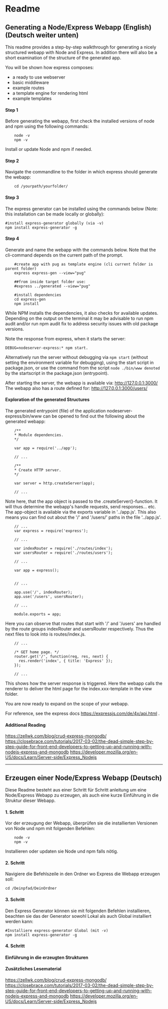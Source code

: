 # Readme

## Generating a Node/Express Webapp (English) (Deutsch weiter unten)

This readme provides a step-by-step walkthrough for generating a nicely structured webapp with Node and Express. In addition there will also be a short examination of the structure of the generated app.

You will be shown how express composes:

* a ready to use webserver
* basic middleware
* example routes
* a template engine for rendering html
* example templates

#### Step 1

Before generating the webapp, first check the installed versions of node and npm using the following commands:


        node -v
        npm -v



Install or update Node and npm if needed.

#### Step 2

Navigate the commandline to the folder in which express should generate the webapp:


        cd /yourpath/yourfolder/

#### Step 3

The express generator can be installed using the commands below (Note: this installation can be made locally or globally):


    #install express-generator globally (via -v)
    npm install express-generator -g

#### Step 4

Generate and name the webapp with the commands below. Note that the cli-command depends on the current path of the prompt.


        #create app with pug as template engine (cli current folder is parent folder)
        express express-gen --view="pug"

        ##from inside target folder use:
        #express ../generated --view="pug"

        #install dependencies
        cd express-gen
        npm install



While NPM installs the dependencies, it also checks for available updates. Depending on the output on the terminal it may be advisable to run npm audit and/or run npm audit fix to address security issues with old package versions.

Note the response from express, when it starts the server:

    DEBUG=nodeserver-express:* npm start.
    
Alternatively run the server without debugging via `npm start` (without setting the environment variable for debugging), using the start script in package.json, or use the command from the script `node ./bin/www denoted` by the startscript in the package.json (entrypoint).

After starting the server, the webapp is available via: http://127.0.0.1:3000/
The webapp also has a route defined for: http://127.0.0.1:3000/users/

#### Exploration of the generated Structures

The generated entrypoint (file) of the application nodeserver-express/bin/www can be opened to find out the following about the generated webapp:


        /**
        * Module dependencies.
        */

        var app = require('../app');

        // ...

        /**
        * Create HTTP server.
        */

        var server = http.createServer(app);

        // ...




Note here, that the app object is passed to the .createServer()-function. It will thus determine the webapp's handle requests, send responses... etc. The app-object is available via the exports variable in '../app.js'. This also means you can find out about the '/' and '/users/' paths in the file '../app.js'.


        // ...
        var express = require('express');

        // ...

        var indexRouter = require('./routes/index');
        var usersRouter = require('./routes/users');

        // ...

        var app = express();


        // ...

        app.use('/', indexRouter);
        app.use('/users', usersRouter);

        // ...

        module.exports = app;




Here you can observe that routes that start with '/' and '/users' are handled by the route groups indexRouter and usersRouter respectively. Thus the next files to look into is routes/index.js.


        // ...

        /* GET home page. */
        router.get('/', function(req, res, next) {
          res.render('index', { title: 'Express' });
        });

        // ...



This shows how the server response is triggered. Here the webapp calls the renderer to deliver the html page for the index.xxx-template in the view folder.

You are now ready to expand on the scope of your webapp.

For reference, see the express docs https://expressjs.com/de/4x/api.html .

#### Additional Reading

https://zellwk.com/blog/crud-express-mongodb/
https://closebrace.com/tutorials/2017-03-02/the-dead-simple-step-by-step-guide-for-front-end-developers-to-getting-up-and-running-with-nodejs-express-and-mongodb
https://developer.mozilla.org/en-US/docs/Learn/Server-side/Express_Nodejs

---

## Erzeugen einer Node/Express Webapp (Deutsch)

Diese Readme besteht aus einer Schritt für Schritt anleitung um eine Node/Express Webapp zu erzeugen, als auch eine kurze Einführung in die Struktur dieser Webapp.

#### 1. Schritt

Vor der erzeugung der Webapp, überprüfen sie die installierten Versionen von Node und npm mit folgenden Befehlen:


        node -v
        npm -v

Installieren oder updaten sie Node und npm falls nötig.

#### 2. Schritt

Navigiere die Befehlszeile in den Ordner wo Express die Webapp erzeugen soll:

    cd /Deinpfad/DeinOrdner

#### 3. Schritt

Den Express Generator können sie mit folgenden Befehlen installieren, beachten sie das der Generator sowohl Lokal als auch Global installiert werden kann:

    #Installiere express-generator Global (mit -v)
    npm install express-generator -g

#### 4. Schritt


#### Einführung in die erzeugten Strukturen

#### Zusätzliches Lesematerial

https://zellwk.com/blog/crud-express-mongodb/
https://closebrace.com/tutorials/2017-03-02/the-dead-simple-step-by-step-guide-for-front-end-developers-to-getting-up-and-running-with-nodejs-express-and-mongodb
https://developer.mozilla.org/en-US/docs/Learn/Server-side/Express_Nodejs
